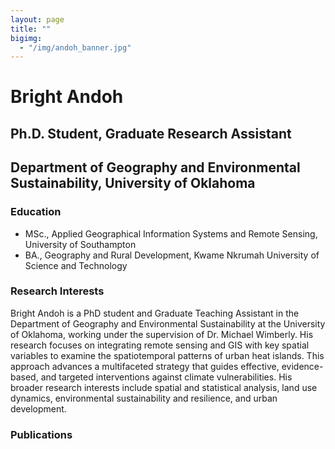 ```yaml
---
layout: page
title: ""
bigimg: 
  - "/img/andoh_banner.jpg"
---
```


# Bright Andoh
## Ph.D. Student, Graduate Research Assistant
## Department of Geography and Environmental Sustainability, University of Oklahoma

### Education
- MSc., Applied Geographical Information Systems and Remote Sensing, University of Southampton
- BA., Geography and Rural Development, Kwame Nkrumah University of Science and Technology

### Research Interests
Bright Andoh is a PhD student and Graduate Teaching Assistant in the Department of Geography and Environmental Sustainability at the University of Oklahoma, working under the supervision of Dr. Michael Wimberly. His research focuses on integrating remote sensing and GIS with key spatial variables to examine the spatiotemporal patterns of urban heat islands. This approach advances a multifaceted strategy that guides effective, evidence-based, and targeted interventions against climate vulnerabilities. His broader research interests include spatial and statistical analysis, land use dynamics, environmental sustainability and resilience, and urban development.

### Publications 


